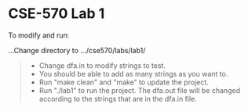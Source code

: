 # CSE-570 Lab 1

To modify and run:

...Change directory to .../cse570/labs/lab1/  
> * Change dfa.in to modify strings to test.  
> * You should be able to add as many strings as you want to.  
> * Run "make clean" and "make" to update the project.  
> * Run "./lab1" to run the project. The dfa.out file will be changed according to the strings that are in the dfa.in file.  
